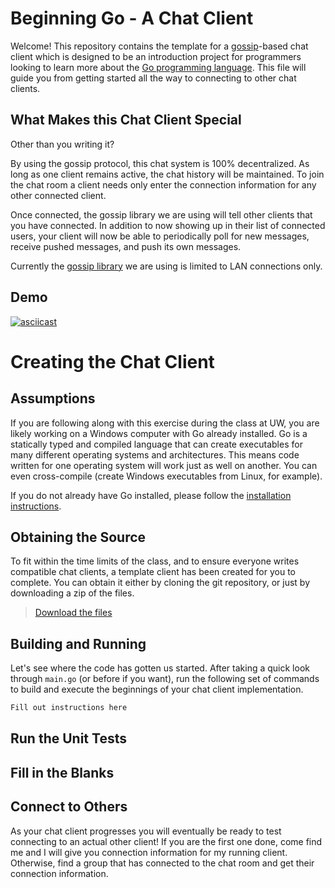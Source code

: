 # Beginning Go - A Chat Client

Welcome! This repository contains the template for
a [gossip](https://en.wikipedia.org/wiki/Gossip_protocol)-based chat client
which is designed to be an introduction project for programmers looking to learn
more about the [Go programming language](https://golang.org/). This file will
guide you from getting started all the way to connecting to other chat clients.

## What Makes this Chat Client Special

Other than you writing it?

By using the gossip protocol, this chat system is 100% decentralized. As long as
one client remains active, the chat history will be maintained. To join the chat
room a client needs only enter the connection information for any other
connected client.

Once connected, the gossip library we are using will tell other clients that you
have connected. In addition to now showing up in their list of connected users,
your client will now be able to periodically poll for new messages, receive
pushed messages, and push its own messages.

Currently the [gossip library](https://github.com/clockworksoul/smudge) we are
using is limited to LAN connections only.

## Demo

[![asciicast](https://asciinema.org/a/G4YYRdotQIDQtb66n2lU1aQle.png)](https://asciinema.org/a/G4YYRdotQIDQtb66n2lU1aQle)

# Creating the Chat Client

## Assumptions

If you are following along with this exercise during the class at UW, you are
likely working on a Windows computer with Go already installed. Go is
a statically typed and compiled language that can create executables for many
different operating systems and architectures. This means code written for one
operating system will work just as well on another. You can even cross-compile
(create Windows executables from Linux, for example).

If you do not already have Go installed, please follow the [installation
instructions](https://golang.org/doc/install). 

## Obtaining the Source

To fit within the time limits of the class, and to ensure everyone writes
compatible chat clients, a template client has been created for you to complete.
You can obtain it either by cloning the git repository, or just by downloading
a zip of the files.

> [Download the
> files](https://github.com/tgrosinger/Beginning-Go-Project/archive/master.zip)

## Building and Running

Let's see where the code has gotten us started. After taking a quick look
through `main.go` (or before if you want), run the following set of commands to
build and execute the beginnings of your chat client implementation.

```cmd
Fill out instructions here
```

## Run the Unit Tests


## Fill in the Blanks


## Connect to Others

As your chat client progresses you will eventually be ready to test connecting
to an actual other client! If you are the first one done, come find me and
I will give you connection information for my running client. Otherwise, find
a group that has connected to the chat room and get their connection
information.

